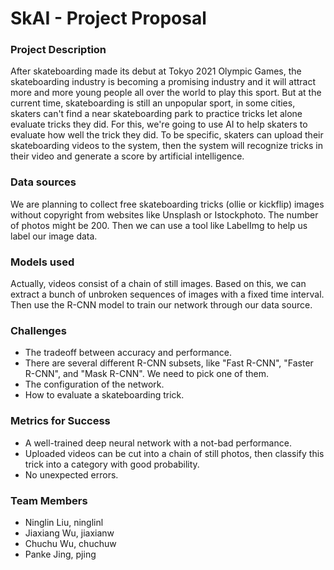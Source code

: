 # SkAI - Project Proposal

### Project Description

After skateboarding made its debut at Tokyo 2021 Olympic Games, the skateboarding industry is becoming a promising industry and it will attract more and more young people all over the world to play this sport. But at the current time, skateboarding is still an unpopular sport, in some cities, skaters can't find a near skateboarding park to practice tricks let alone evaluate tricks they did. For this, we're going to use AI to help skaters to evaluate how well the trick they did. To be specific, skaters can upload their skateboarding videos to the system, then the system will recognize tricks in their video and generate a score by artificial intelligence.

### Data sources

We are planning to collect free skateboarding tricks (ollie or kickflip) images without copyright from websites like Unsplash or Istockphoto. The number of photos might be 200. Then we can use a tool like LabelImg to help us label our image data.

### Models used

Actually, videos consist of a chain of still images. Based on this, we can extract a bunch of unbroken sequences of images with a fixed time interval. Then use the R-CNN model to train our network through our data source. 

### Challenges

- The tradeoff between accuracy and performance.
- There are several different R-CNN subsets, like "Fast R-CNN", "Faster R-CNN", and "Mask R-CNN". We need to pick one of them. 
- The configuration of the network.
- How to evaluate a skateboarding trick.

### Metrics for Success

- A well-trained deep neural network with a not-bad performance.
- Uploaded videos can be cut into a chain of still photos, then classify this trick into a category with good probability.
- No unexpected errors.

### Team Members

- Ninglin Liu, ninglinl
- Jiaxiang Wu, jiaxianw
- Chuchu Wu, chuchuw
- Panke Jing, pjing
